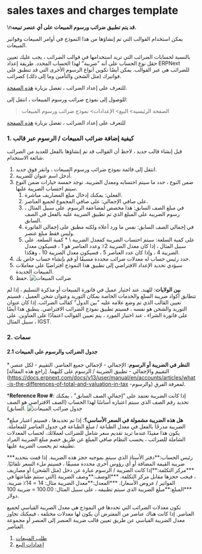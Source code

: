 # sales taxes and charges template

\n**قد يتم تطبيق ضرائب ورسوم المبيعات على أي عنصر تبيعه.**

يمكن استخدام القوالب التي تم إنشاؤها من هذا النموذج في أوامر المبيعات وفواتير المبيعات.

بالنسبة لحسابات الضرائب التي تريد استخدامها في قوالب الضرائب ، يجب عليك تعيين حقل نوع الحساب على أنه "ضريبة" لهذا الحساب المحدد. طريقة إعداد ERPNext للضرائب هي عبر القوالب. يمكن أيضًا تكوين أنواع الرسوم الأخرى التي قد تنطبق على فواتيرك (مثل الشحن والتأمين وما إلى ذلك) كضرائب.

للتعرف على إعداد الضرائب ، تفضل بزيارة [هذه الصفحة](https://docs.erpnext.com/docs/v13/user/manual/en/setting-up/setting-up-taxes).

للوصول إلى نموذج ضرائب ورسوم المبيعات ، انتقل إلى:

> الصفحة الرئيسية> البيع> الإعدادات> نموذج ضرائب ورسوم المبيعات

للتعرف على إعداد الضرائب ، تفضل بزيارة [هذه الصفحة](https://docs.erpnext.com/docs/v13/user/manual/en/setting-up/setting-up-taxes)

### 1. كيفية إضافة ضرائب المبيعات / الرسوم عبر قالب

قبل إنشاء قالب جديد ، لاحظ أن القوالب قد تم إنشاؤها بالفعل للعديد من الضرائب شائعة الاستخدام.

1. انتقل إلى قائمة نموذج ضرائب ورسوم المبيعات ، وانقر فوق جديد.
2. أدخل اسم عنوان للضريبة.
3. ضمن النوع ، حدد ما سيتم احتسابه ومعدل الضريبة. توجد خمسة خيارات ضمن النوع سيتم احتساب الضريبة عليها.
   1. الفعلي: يمكنك إدخال مبلغ المصاريف مباشرة.
   2. على صافي الإجمالي: على صافي المجموع لجميع العناصر.
   3. في مبلغ الصف السابق: هذا مخصص لمضاعفة الرسوم. على سبيل المثال ، رسوم الضريبة على المبلغ الذي تم تطبيق الضريبة عليه بالفعل في الصف السابق.
   4. في إجمالي الصف السابق: نفس ما ورد أعلاه ولكنه مطبق على إجمالي الفاتورة وليس فقط مبلغ عنصر.
   5. على كمية السلعة: سيتم احتساب الضريبة كمعدل الضريبة \ \* كمية السلعة. على سبيل المثال ، إذا كان معدل الضريبة 2٪ وعدد العناصر هو 1 ، فسيكون معدل الضريبة 4 ، وإذا كان عدد العناصر 5 ، فسيكون معدل الضريبة 10 ، وهكذا.
4. حدد رئيس حساب له معدلات ضرائب محددة مسبقًا أو قم بإنشاء حساب خاص بك.
5. سيؤدي تحديد الإعداد الافتراضي إلى تطبيق هذا النموذج افتراضيًا على معاملات المبيعات الجديدة.
6. حفظ. ![ضرائب المبيعات](https://docs.erpnext.com/files/sales-taxes.png)

**بين الولايات**: للهند. عند اختيار عميل في فاتورة المبيعات أو مذكرة التسليم ، إذا لم تتطابق أكواد ضريبة السلع والخدمات الخاصة بمكان التوريد وعنوان شحن العميل ، فسيتم تعيين القالب الذي تم وضع علامة عليه "بين الدول" كقالب الضرائب. إذا كان عنوان التوريد والشحن هو نفسه ، فسيتم تطبيق نموذج الضرائب الافتراضي. ينطبق هذا أيضًا على فاتورة الشراء ، عند اختيار المورد ، يتم تعيين القوالب اعتمادًا على العناوين. على سبيل المثال ، IGST.

### 2. سمات

#### 2.1 جدول الضرائب والرسوم على المبيعات

\***النظر في الضريبة أو الرسوم**: الإجمالي - لإجمالي جميع العناصر. التقييم - لكل عنصر. التقييم والإجمالي - تطبيق الضريبة / الرسوم على كليهما. \[راجع هذه المقالة]\(https://docs.erpnext.com/docs/v13/user/manual/en/accounts/articles/what-is-the-differences-of-total-and-valuation-in-tax -والرسوم) لمعرفة الفرق.

\***Reference Row #**: إذا كانت الضريبة تعتمد على "إجمالي الصف السابق" ، يمكنك تحديد رقم الصف الذي سيتم اعتباره أساسًا لهذا الحساب (الصف الافتراضي هو الصف السابق). ![جدول ضرائب المبيعات](https://docs.erpnext.com/files/sales-taxes-table.png)

\***هل هذه الضريبة مشمولة في السعر الأساسي؟**: إذا تم تحديدها ، فسيتم اعتبار مبلغ الضريبة مدرجًا بالفعل في معدل الطباعة / مبلغ الطباعة في جدول العناصر للمعاملة. يكون هذا مفيدًا عندما تريد تقديم سعر شامل للضرائب لعملائك. لحساب المعدلات الشاملة للضرائب ، يحسب النظام صافي المبلغ عن طريق خصم مبلغ الضريبة المراد تطبيقه ثم يحسب الضريبة عليها.

\*\*\*رئيس الحساب:\*\*دفتر الأستاذ الذي سيتم بموجبه حجز هذه الضريبة. إذا قمت بتحديد ضريبة القيمة المضافة أو أي رؤوس أخرى محددة مسبقًا ، فسيتم ملء السعر تلقائيًا. \*\*\*مركز التكلفة:\*\*إذا كانت الضريبة / الرسوم عبارة عن دخل (مثل الشحن) أو مصاريف ، فيجب حجزها مقابل مركز التكلفة. \*\*\*الوصف:\*\*وصف الضريبة (التي ستتم طباعتها في الفواتير / عروض الأسعار). \*\*\*المعدل:\*\*معدل الضريبة مثال: 14 = 14٪ ضريبة. \*\*\*المبلغ:\*\*مبلغ الضريبة الذي سيتم تطبيقه ، على سبيل المثال: 100.00 = ضريبة 100 دولار.

تكون معدلات الضرائب التي تحددها في النموذج هي معدل الضريبة القياسي لجميع العناصر. إذا كانت هناك عناصر من المفترض أن يكون لها معدلات مختلفة ، فيمكنك تجاوز معدل الضريبة القياسي عن طريق تعيين قالب ضريبة العنصر إلى العنصر أو مجموعة العناصر.

1. [طلب المبيعات](https://docs.erpnext.com/docs/v13/user/manual/en/selling/sales-order)
2. [إعدادات البيع](https://docs.erpnext.com/docs/v13/user/manual/en/selling/selling-settings)
